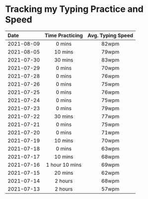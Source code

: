 # Tracking my Typing Practice and Speed

| Date       | Time Practicing | Avg. Typing Speed |
| :--------- | :-------------: | :---------------: |
| 2021-08-09 |     0 mins      |       82wpm       |
| 2021-08-05 |     10 mins     |       79wpm       |
| 2021-07-30 |     30 mins     |       83wpm       |
| 2021-07-29 |     0 mins      |       70wpm       |
| 2021-07-28 |     0 mins      |       76wpm       |
| 2021-07-26 |     0 mins      |       75wpm       |
| 2021-07-25 |     0 mins      |       76wpm       |
| 2021-07-24 |     0 mins      |       75wpm       |
| 2021-07-23 |     0 mins      |       79wpm       |
| 2021-07-22 |     30 mins     |       77wpm       |
| 2021-07-21 |     0 mins      |       75wpm       |
| 2021-07-20 |     0 mins      |       71wpm       |
| 2021-07-19 |     10 mins     |       70wpm       |
| 2021-07-18 |     0 mins      |       63wpm       |
| 2021-07-17 |     10 mins     |       68wpm       |
| 2021-07-16 | 1 hour 10 mins  |       69wpm       |
| 2021-07-15 |     20 mins     |       62wpm       |
| 2021-07-14 |     2 hours     |       68wpm       |
| 2021-07-13 |     2 hours     |       57wpm       |
